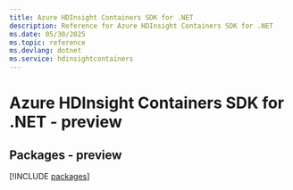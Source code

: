 ```yaml
---
title: Azure HDInsight Containers SDK for .NET
description: Reference for Azure HDInsight Containers SDK for .NET
ms.date: 05/30/2025
ms.topic: reference
ms.devlang: dotnet
ms.service: hdinsightcontainers
---
```

# Azure HDInsight Containers SDK for .NET - preview
## Packages - preview
[!INCLUDE [packages](hdinsight-containers-index.md)]
